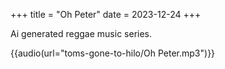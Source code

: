 +++
title = "Oh Peter"
date = 2023-12-24
+++

Ai generated reggae music series.

{{audio(url="toms-gone-to-hilo/Oh Peter.mp3")}}
